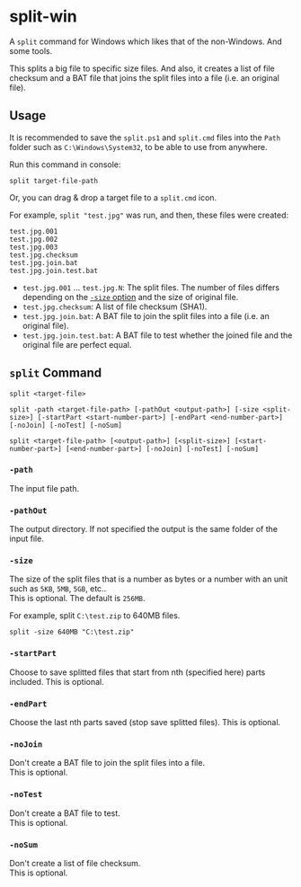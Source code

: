 # split-win

A `split` command for Windows which likes that of the non-Windows. And some tools.

This splits a big file to specific size files. And also, it creates a list of file checksum and a BAT file that joins the split files into a file (i.e. an original file).

## Usage

It is recommended to save the `split.ps1` and `split.cmd` files into the `Path` folder such as `C:\Windows\System32`, to be able to use from anywhere.

Run this command in console:

```console
split target-file-path
```

Or, you can drag & drop a target file to a `split.cmd` icon.

For example, `split "test.jpg"` was run, and then, these files were created:

```
test.jpg.001
test.jpg.002
test.jpg.003
test.jpg.checksum
test.jpg.join.bat
test.jpg.join.test.bat
```

- `test.jpg.001` ... `test.jpg.N`: The split files. The number of files differs depending on the [`-size` option](#-size) and the size of original file.
- `test.jpg.checksum`: A list of file checksum (SHA1).
- `test.jpg.join.bat`: A BAT file to join the split files into a file (i.e. an original file).
- `test.jpg.join.test.bat`: A BAT file to test whether the joined file and the original file are perfect equal.

## `split` Command

```console
split <target-file>
```

```console
split -path <target-file-path> [-pathOut <output-path>] [-size <split-size>] [-startPart <start-number-part>] [-endPart <end-number-part>] [-noJoin] [-noTest] [-noSum]
```

```console
split <target-file-path> [<output-path>] [<split-size>] [<start-number-part>] [<end-number-part>] [-noJoin] [-noTest] [-noSum]
```

### `-path`

The input file path.

### `-pathOut`

The output directory.
If not specified the output is the same folder of the input file.

### `-size`

The size of the split files that is a number as bytes or a number with an unit such as `5KB`, `5MB`, `5GB`, etc..  
This is optional. The default is `256MB`.

For example, split `C:\test.zip` to 640MB files.

```console
split -size 640MB "C:\test.zip"
```
### `-startPart`

Choose to save splitted files that start from nth (specified here) parts included.
This is optional.

### `-endPart`

Choose the last nth parts saved (stop save splitted files).
This is optional.

### `-noJoin`

Don't create a BAT file to join the split files into a file.  
This is optional.

### `-noTest`

Don't create a BAT file to test.  
This is optional.

### `-noSum`

Don't create a list of file checksum.  
This is optional.
